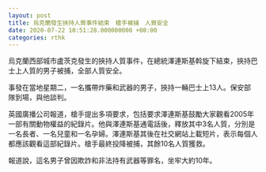 ```yaml
---
layout: post
title: 烏克蘭發生挾持人質事件結束　槍手被捕　人質安全
date: 2020-07-22 10:51:28.000000000 +08:00
categories: rthk
---
```


烏克蘭西部城市盧茨克發生的挾持人質事件，在總統澤連斯基斡旋下結束，挾持巴士上人質的男子被捕，全部人質安全。

事發在當地星期二，一名攜帶炸藥和武器的男子，挾持一輛巴士上13人。保安部隊到場，與他談判。

英國廣播公司報道，槍手提出多項要求，包括要求澤連斯基鼓勵大家觀看2005年一部有關動物權益的紀錄片。他與澤連斯基通電話後，釋放其中3名人質，分別是一名長者、一名兒童和一名孕婦。澤連斯基其後在社交網站上載短片，表示每個人都應該觀看這部紀錄片。槍手最終投降被捕，其餘10名人質獲救。

報道說，這名男子曾因欺詐和非法持有武器等罪名，坐牢大約10年。
